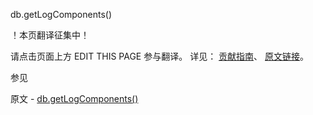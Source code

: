  db.getLogComponents()

 ！本页翻译征集中！

请点击页面上方 EDIT THIS PAGE 参与翻译。
详见：
[贡献指南]( https://github.com/whaleal/MongoDB-Manual-zh/blob/master/CONTRIBUTING.md )、
[原文链接](  https://docs.mongodb.com/manual/reference/method/db.getLogComponents/  )。

 参见

原文 - [db.getLogComponents()]( https://docs.mongodb.com/manual/reference/method/db.getLogComponents/ )

